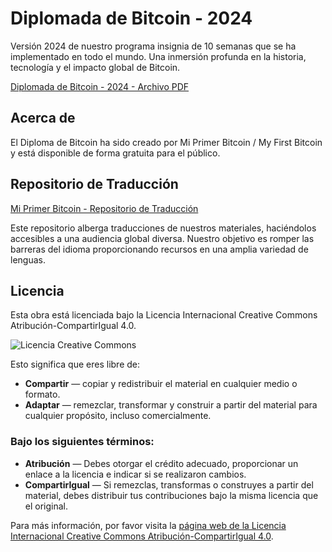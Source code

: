 # Diplomada de Bitcoin - 2024

Versión 2024 de nuestro programa insignia de 10 semanas que se ha implementado en todo el mundo. Una inmersión profunda en la historia, tecnología y el impacto global de Bitcoin.

[Diplomada de Bitcoin - 2024 - Archivo PDF](https://github.com/MyFirstBitcoin/Translation/blob/main/Mi%20Primer%20Bitcoin%20-%20Spanish/Espa%C3%B1ol%20-%20BD%202024.pdf)

## Acerca de

El Diploma de Bitcoin ha sido creado por Mi Primer Bitcoin / My First Bitcoin y está disponible de forma gratuita para el público.

## Repositorio de Traducción

[Mi Primer Bitcoin - Repositorio de Traducción](https://github.com/MyFirstBitcoin/Translation)

Este repositorio alberga traducciones de nuestros materiales, haciéndolos accesibles a una audiencia global diversa. Nuestro objetivo es romper las barreras del idioma proporcionando recursos en una amplia variedad de lenguas.

## Licencia

Esta obra está licenciada bajo la Licencia Internacional Creative Commons Atribución-CompartirIgual 4.0.

![Licencia Creative Commons](https://i.creativecommons.org/l/by-sa/4.0/88x31.png)

Esto significa que eres libre de:

- **Compartir** — copiar y redistribuir el material en cualquier medio o formato.
- **Adaptar** — remezclar, transformar y construir a partir del material para cualquier propósito, incluso comercialmente.

### Bajo los siguientes términos:

- **Atribución** — Debes otorgar el crédito adecuado, proporcionar un enlace a la licencia e indicar si se realizaron cambios.
- **CompartirIgual** — Si remezclas, transformas o construyes a partir del material, debes distribuir tus contribuciones bajo la misma licencia que el original.

Para más información, por favor visita la [página web de la Licencia Internacional Creative Commons Atribución-CompartirIgual 4.0](http://creativecommons.org/licenses/by-sa/4.0/).

